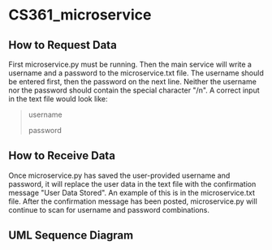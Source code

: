 # CS361_microservice

## How to Request Data
First microservice.py must be running. Then the main service will write a username and a password to the microservice.txt file. The username should be entered first, then the password on the next line. Neither the username nor the password should contain the special character "/n". A correct input in the text file would look like: 
>username
>
>password

## How to Receive Data
Once microservice.py has saved the user-provided username and password, it will replace the user data in the text file with the confirmation message "User Data Stored". An example of this is in the microservice.txt file. After the confirmation message has been posted, microservice.py will continue to scan for username and password combinations.

## UML Sequence Diagram

